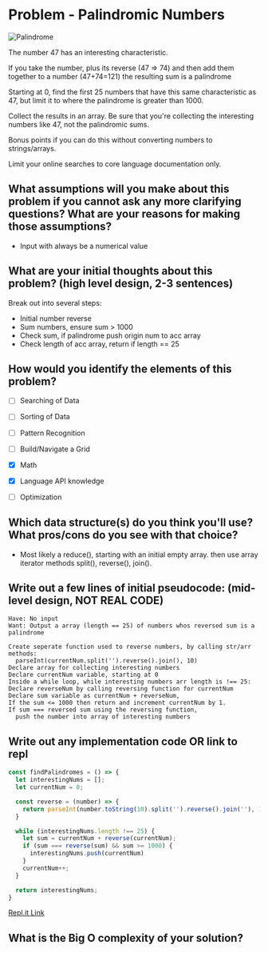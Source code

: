 # Problem - Palindromic Numbers
![Palindrome](https://media.giphy.com/media/xT5LMYqyIPJtjnjiHm/giphy.gif)

The number 47 has an interesting characteristic.

If you take the number, plus its reverse (47 => 74) and then add them together to a number (47+74=121) the resulting sum is a palindrome

Starting at 0, find the first 25 numbers that have this same characteristic as 47, but limit it to where the palindrome is greater than 1000.

Collect the results in an array. Be sure that you're collecting the interesting numbers like 47, not the palindromic sums.

Bonus points if you can do this without converting numbers to strings/arrays.

Limit your online searches to core language documentation only.

## What assumptions will you make about this problem if you cannot ask any more clarifying questions? What are your reasons for making those assumptions?
- Input with always be a numerical value

## What are your initial thoughts about this problem? (high level design, 2-3 sentences)

Break out into several steps:
- Initial number reverse 
- Sum numbers, ensure sum > 1000
- Check sum, if palindrome push origin num to acc array
- Check length of acc array, return if length == 25

## How would you identify the elements of this problem?

- [ ] Searching of Data
- [ ] Sorting of Data
- [ ] Pattern Recognition
- [ ] Build/Navigate a Grid
- [X] Math
- [X] Language API knowledge
- [ ] Optimization


## Which data structure(s) do you think you'll use? What pros/cons do you see with that choice?

- Most likely a reduce(), starting with an initial empty array. then use array iterator methods split(), reverse(), join().

## Write out a few lines of initial pseudocode: (mid-level design, NOT REAL CODE)
```
Have: No input
Want: Output a array (length == 25) of numbers whos reversed sum is a palindrome

Create seperate function used to reverse numbers, by calling str/arr methods:
  parseInt(currentNum.split('').reverse().join(), 10)
Declare array for collecting interesting numbers
Declare currentNum variable, starting at 0
Inside a while loop, while interesting numbers arr length is !== 25:
Declare reverseNum by calling reversing function for currentNum
Declare sum variable as currentNum + reverseNum, 
If the sum <= 1000 then return and increment currentNum by 1. 
If sum === reversed sum using the reversing function, 
  push the number into array of interesting numbers
```

## Write out any implementation code OR link to repl
```JavaScript
const findPalindromes = () => {
  let interestingNums = [];
  let currentNum = 0;

  const reverse = (number) => {
    return parseInt(number.toString(10).split('').reverse().join(''), 10);
  }

  while (interestingNums.length !== 25) {
    let sum = currentNum + reverse(currentNum);
    if (sum === reverse(sum) && sum >= 1000) {
      interestingNums.push(currentNum)
    }
    currentNum++;
  }

  return interestingNums;
}
```
[Repl.it Link](https://repl.it/@bearishparrot/AverageLovingOpen64#index.js)
## What is the Big O complexity of your solution?
